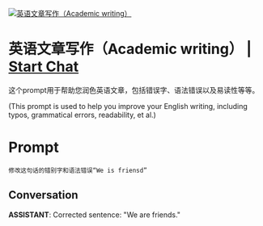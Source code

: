 
[![英语文章写作（Academic writing）](https://flow-prompt-covers.s3.us-west-1.amazonaws.com/icon/illustrative/illus_2.png)](https://gptcall.net/chat.html?data=%7B%22contact%22%3A%7B%22id%22%3A%22Yf-ffP2Fee3tUl_u18Qe1%22%2C%22flow%22%3Atrue%7D%7D)
# 英语文章写作（Academic writing） | [Start Chat](https://gptcall.net/chat.html?data=%7B%22contact%22%3A%7B%22id%22%3A%22Yf-ffP2Fee3tUl_u18Qe1%22%2C%22flow%22%3Atrue%7D%7D)
这个prompt用于帮助您润色英语文章，包括错误字、语法错误以及易读性等等。

(This prompt is used to help you improve your English writing, including typos, grammatical errors, readability, et al.)

# Prompt

```
修改这句话的错别字和语法错误“We is friensd”
```

## Conversation

**ASSISTANT**: Corrected sentence: "We are friends."


